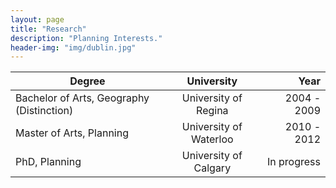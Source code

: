 ```yaml
---
layout: page
title: "Research"
description: "Planning Interests."
header-img: "img/dublin.jpg"
---
```


| Degree        | University         | Year |
| ------------- |:-------------:| -----:|
| Bachelor of Arts, Geography (Distinction) | University of Regina | 2004 - 2009 |
| Master of Arts, Planning | University of Waterloo | 2010 - 2012 |
| PhD, Planning | University of Calgary | In progress |
